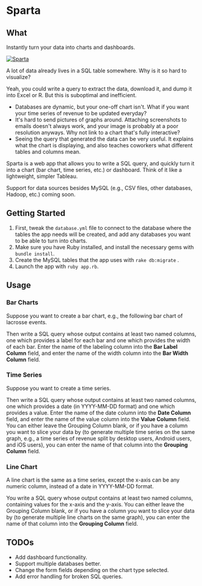 # Sparta

## What

Instantly turn your data into charts and dashboards.

[![Sparta](https://dl.dropboxusercontent.com/u/10506/blog/sparta/sparta.png)](https://dl.dropboxusercontent.com/u/10506/blog/sparta/sparta.png)

A lot of data already lives in a SQL table somewhere. Why is it so hard to visualize?

Yeah, you could write a query to extract the data, download it, and dump it into Excel or R. But this is suboptimal and inefficient.

- Databases are dynamic, but your one-off chart isn't. What if you want your time series of revenue to be updated everyday?
- It's hard to send pictures of graphs around. Attaching screenshots to emails doesn't always work, and your image is probably at a poor resolution anyways. Why not link to a chart that's fully interactive?
- Seeing the query that generated the data can be very useful. It explains what the chart is displaying, and also teaches coworkers what different tables and columns mean.

Sparta is a web app that allows you to write a SQL query, and quickly turn it into a chart (bar chart, time series, etc.) or dashboard. Think of it like a lightweight, simpler Tableau.  

Support for data sources besides MySQL (e.g., CSV files, other databases, Hadoop, etc.) coming soon.

## Getting Started

1. First, tweak the `database.yml` file to connect to the database where the tables the app needs will be created, and add any databases you want to be able to turn into charts.
2. Make sure you have Ruby installed, and install the necessary gems with `bundle install`.
3. Create the MySQL tables that the app uses with `rake db:migrate` .
4. Launch the app with `ruby app.rb`.

## Usage

### Bar Charts

Suppose you want to create a bar chart, e.g., the following bar chart of lacrosse events.

Then write a SQL query whose output contains at least two named columns, one which provides a label for each bar and one which provides the width of each bar. Enter the name of the labeling column into the **Bar Label Column** field, and enter the name of the width column into the **Bar Width Column** field.

### Time Series

Suppose you want to create a time series.

Then write a SQL query whose output contains at least two named columns, one which provides a date (in YYYY-MM-DD format) and one which provides a value. Enter the name of the date column into the **Date Column** field, and enter the name of the value column into the **Value Column** field. You can either leave the Grouping Column blank, or if you have a column you want to slice your data by (to generate multiple time series on the same graph, e.g., a time series of revenue split by desktop users, Android users, and iOS users), you can enter the name of that column into the **Grouping Column** field.

### Line Chart

A line chart is the same as a time series, except the x-axis can be any numeric column, instead of a date in YYYY-MM-DD format.

You write a SQL query whose output contains at least two named columns, containing values for the x-axis and the y-axis. You can either leave the Grouping Column blank, or if you have a column you want to slice your data by (to generate multiple line charts on the same graph), you can enter the name of that column into the **Grouping Column** field.

## TODOs

* Add dashboard functionality.
* Support multiple databases better.
* Change the form fields depending on the chart type selected.
* Add error handling for broken SQL queries.